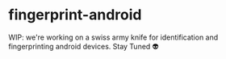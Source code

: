 # fingerprint-android
WIP: we're working on a swiss army knife for identification and fingerprinting android devices. Stay Tuned 👽
